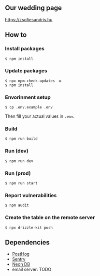 ## Our wedding page

https://zsofiesandris.hu

## How to

### Install packages

```
$ npm install
```

### Update packages

```
$ npx npm-check-updates -u
$ npm install
```

### Envorinment setup

```
$ cp .env.example .env
```

Then fill your actual values in `.env`.

### Build

```
$ npm run build
```

### Run (dev)

```
$ npm run dev
```

### Run (prod)

```
$ npm run start
```

### Report vulnerabilities

```
$ npm audit
```

### Create the table on the remote server

```
$ npx drizzle-kit push
```

## Dependencies

- [PostHog](https://posthog.com/)
- [Sentry](https://sentry.io/)
- [Neon DB](https://neon.com/)
- email server: TODO
